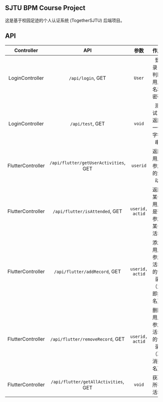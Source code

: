 ## SJTU BPM Course Project

这是基于校园足迹的个人认证系统 (TogetherSJTU) 后端项目。


## API

|    Controller     |                  API                  |      参数       |                作用                |
| :---------------: | :-----------------------------------: | :-------------: | :--------------------------------: |
|  LoginController  |           `/api/login`, GET           |     `User`      |       登录，判断用户名和密码       |
|  LoginController  |           `/api/test`, GET            |     `void`      |        测试，返回一个字符串        |
| FlutterController | `/api/flutter/getUserActivities`, GET |    `userid`     |         返回用户参加的活动         |
| FlutterController |    `/api/flutter/isAttended`, GET     | `userid, actid` |    返回某个用户是否参加某个活动    |
| FlutterController |     `/api/flutter/addRecord`, GET     | `userid, actid` | 添加用户参加活动的记录（立即报名） |
| FlutterController |   `/api/flutter/removeRecord`, GET    | `userid, actid` | 删除用户参加活动的记录（取消报名） |
| FlutterController | `/api/flutter/getAllActivities`, GET  |     `void`      |            获取所有活动            |



